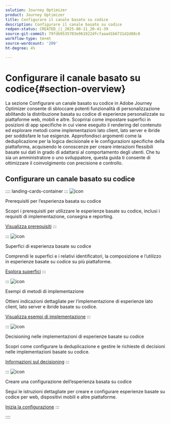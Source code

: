 ```yaml
---
solution: Journey Optimizer
product: Journey Optimizer
title: Configurare il canale basato su codice
description: Configurare il canale basato su codice
redpen-status: CREATED_||_2025-08-11_20-41-39
source-git-commit: 79fdb9535703e961922dfcfaaad1b6731d2d88c0
workflow-type: tm+mt
source-wordcount: '209'
ht-degree: 4%

---
```



# Configurare il canale basato su codice{#section-overview}

La sezione Configurare un canale basato su codice in Adobe Journey Optimizer consente di sbloccare potenti funzionalità di personalizzazione abilitando la distribuzione basata su codice di esperienze personalizzate su piattaforme web, mobili e altre. Scoprirai come impostare superfici in posizioni di app specifiche in cui viene eseguito il rendering del contenuto ed esplorare metodi come implementazioni lato client, lato server e ibride per soddisfare le tue esigenze. Approfondisci argomenti come la deduplicazione per la logica decisionale e le configurazioni specifiche della piattaforma, acquisendo le conoscenze per creare interazioni flessibili basate sui dati in grado di adattarsi al comportamento degli utenti. Che tu sia un amministratore o uno sviluppatore, questa guida ti consente di ottimizzare il coinvolgimento con precisione e controllo.

## Configurare un canale basato su codice

:::: landing-cards-container
:::
![icon](https://cdn.experienceleague.adobe.com/icons/list-check.svg)

Prerequisiti per l’esperienza basata su codice

Scopri i prerequisiti per utilizzare le esperienze basate su codice, inclusi i requisiti di implementazione, consegna e reporting.

[Visualizza prerequisiti](../using/code-based/code-based-prerequisites.md)
:::

:::
![icon](https://cdn.experienceleague.adobe.com/icons/puzzle-piece.svg)

Superfici di esperienza basate su codice

Comprendi le superfici e i relativi identificatori, la composizione e l’utilizzo in esperienze basate su codice su più piattaforme.

[Esplora superfici](../using/code-based/code-based-surface.md)
:::

:::
![icon](https://cdn.experienceleague.adobe.com/icons/code-branch.svg)

Esempi di metodi di implementazione

Ottieni indicazioni dettagliate per l’implementazione di esperienze lato client, lato server e ibride basate su codice.

[Visualizza esempi di implementazione](../using/code-based/code-based-implementation-samples.md)
:::

:::
![icon](https://cdn.experienceleague.adobe.com/icons/bullseye.svg)

Decisioning nelle implementazioni di esperienze basate su codice

Scopri come configurare la deduplicazione e gestire le richieste di decisioni nelle implementazioni basate su codice.

[Informazioni sul decisioning](../using/code-based/code-based-decisioning-implementations.md)
:::

:::
![icon](https://cdn.experienceleague.adobe.com/icons/gear.svg)

Creare una configurazione dell’esperienza basata su codice

Segui le istruzioni dettagliate per creare e configurare esperienze basate su codice per web, dispositivi mobili e altre piattaforme.

[Inizia la configurazione](../using/code-based/code-based-configuration.md)
:::

::::
